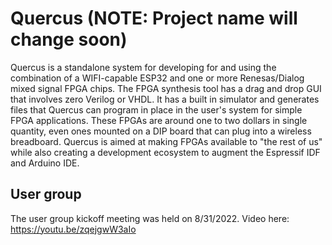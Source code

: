 # Quercus (NOTE: Project name will change soon)
Quercus is a standalone system for developing for and using the combination of a WIFI-capable ESP32 and one or more Renesas/Dialog mixed signal FPGA chips. The FPGA synthesis tool has a drag and drop GUI that involves zero Verilog or VHDL. It has a built in simulator and generates files that Quercus can program in place in the user's system for simple FPGA applications. These FPGAs are around one to two dollars in single quantity, even ones mounted on a DIP board that can plug into a wireless breadboard. Quercus is aimed at making FPGAs available to "the rest of us" while also creating a development ecosystem to augment the Espressif IDF and Arduino IDE.

## User group
The user group kickoff meeting was held on 8/31/2022. Video here: https://youtu.be/zqejgwW3aIo
